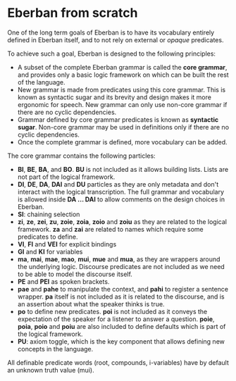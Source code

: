 # Eberban from scratch

One of the long term goals of Eberban is to have its vocabulary entirely defined
in Eberban itself, and to not rely on external or _opaque_ predicates.

To achieve such a goal, Eberban is designed to the following principles:

- A subset of the complete Eberban grammar is called the __core grammar__, and
  provides only a basic logic framework on which can be built the rest of the
  language.
- New grammar is made from predicates using this core grammar. This is known as
  syntactic sugar and its brevity and design makes it more ergonomic for speech.
  New grammar can only use non-core grammar if there are no cyclic dependencies.
- Grammar defined by core grammar predicates is known as __syntactic sugar__.
  Non-core grammar may be used in definitions only if there are no cyclic
  dependencies.
- Once the complete grammar is defined, more vocabulary can be added.

The core grammar contains the following particles:

- __BI__, __BE__, __BA__, and __BO__. __BU__ is not included as it allows
  building lists. Lists are not part of the logical framework.
- __DI__, __DE__, __DA__, __DAI__ and __DU__ particles as they are only metadata
  and don't interact with the logical transcription. The full grammar and
  vocabulary is allowed inside __DA ... DAI__ to allow comments on the design
  choices in Eberban.
- __SI__: chaining selection
- __zi__, __ze__, __zei__, __zu__, __zoie__, __zoia__, __zoio__ and __zoiu__ as
  they are related to the logical framework. __za__ and __zai__ are related to
  names which require some predicates to define.
- __VI__, __FI__ and __VEI__ for explicit bindings
- __GI__ and __KI__ for variables
- __ma__, __mai__, __mae__, __mao__, __mui__, __mue__ and __mua__, as they are
  wrappers around the underlying logic. Discourse predicates are not included as
  we need to be able to model the discourse itself.
- __PE__ and __PEI__ as spoken brackets.
- __pae__ and __pahe__ to manipulate the context, and __pahi__ to register a
  sentence wrapper. __pa__ itself is not included as it is related to the
  discourse, and is an assertion about what the speaker thinks is true.
- __po__ to define new predicates. __poi__ is not included as it conveys the
  expectation of the speaker for a listener to answer a question.
  __poie__, __poia__, __poio__ and __poiu__ are also included to define defaults
  which is part of the logical framework.
- __PU__: axiom toggle, which is the key component that allows defining new
concepts in the language.

All definable predicate words (root, compounds, i-variables) have by default
an unknown truth value (mui).